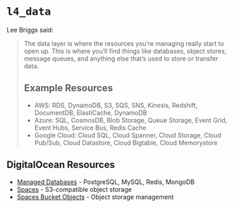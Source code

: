 # `l4_data`

Lee Briggs said:

> The data layer is where the resources you’re managing really start to open
> up. This is where you’ll find things like databases, object stores, message
> queues, and anything else that’s used to store or transfer data.
>
> ## Example Resources
>
> - AWS: RDS, DynamoDB, S3, SQS, SNS, Kinesis, Redshift, DocumentDB,
>   ElastiCache, DynamoDB
> - Azure: SQL, CosmosDB, Blob Storage, Queue Storage, Event Grid, Event Hubs,
>   Service Bus, Redis Cache
> - Google Cloud: Cloud SQL, Cloud Spanner, Cloud Storage, Cloud Pub/Sub, Cloud
>   Datastore, Cloud Bigtable, Cloud Memorystore

## DigitalOcean Resources

- [Managed Databases](https://registry.terraform.io/providers/digitalocean/digitalocean/latest/docs/resources/database_cluster) - PostgreSQL, MySQL, Redis, MongoDB
- [Spaces](https://registry.terraform.io/providers/digitalocean/digitalocean/latest/docs/resources/spaces_bucket) - S3-compatible object storage
- [Spaces Bucket Objects](https://registry.terraform.io/providers/digitalocean/digitalocean/latest/docs/resources/spaces_bucket_object) - Object storage management
